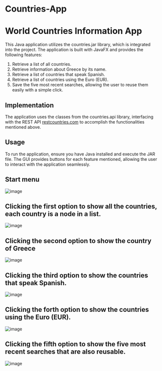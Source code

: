 # Countries-App

# World Countries Information App

This Java application utilizes the countries.jar library, which is integrated into the project. The application is built with JavaFX and provides the following features:

1. Retrieve a list of all countries.
2. Retrieve information about Greece by its name.
3. Retrieve a list of countries that speak Spanish.
4. Retrieve a list of countries using the Euro (EUR).
5. Save the five most recent searches, allowing the user to reuse them easily with a simple click.

## Implementation

The application uses the classes from the countries.api library, interfacing with the REST API [restcountries.com](https://restcountries.com) to accomplish the functionalities mentioned above.

## Usage

To run the application, ensure you have Java installed and execute the JAR file. The GUI provides buttons for each feature mentioned, allowing the user to interact with the application seamlessly.


## Start menu
![image](https://github.com/DimitrisManolopoulos/Countries-App/assets/135516820/72e9a3b5-49e8-43ab-b0e5-948e23eed531)

## Clicking the first option to show all the countries, each country is a node in a list.
![image](https://github.com/DimitrisManolopoulos/Countries-App/assets/135516820/94557f61-1cc3-460e-9ce1-10dbeef6b067)

## Clicking the second option to show the country of Greece
![image](https://github.com/DimitrisManolopoulos/Countries-App/assets/135516820/da5eb6b7-e6a5-4d6f-abf5-7ae811f82901)

## Clicking the third option to show the countries that speak Spanish.
![image](https://github.com/DimitrisManolopoulos/Countries-App/assets/135516820/0031f314-e3d4-46ec-96d2-cd1cf764a4ac)

## Clicking the forth option to show the countries using the Euro (EUR).
![image](https://github.com/DimitrisManolopoulos/Countries-App/assets/135516820/a00fca92-50f5-4190-9473-06b427246f17)

## Clicking the fifth option to show the five most recent searches that are also reusable.
![image](https://github.com/DimitrisManolopoulos/Countries-App/assets/135516820/be9ed5f0-3fb5-42dd-a387-ffd901d01206)
